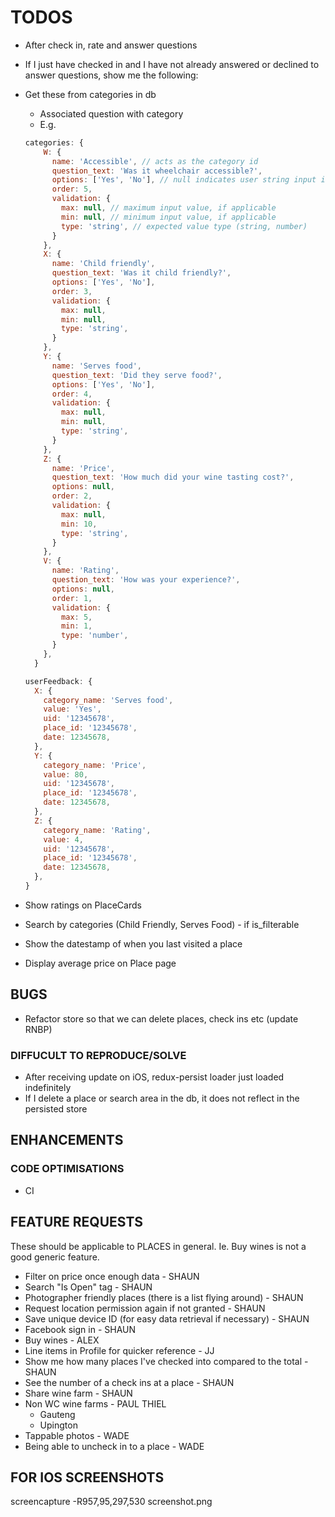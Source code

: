 # TODOS

- After check in, rate and answer questions

- If I just have checked in and I have not already answered or declined to answer questions, show me the following:

- Get these from categories in db

  - Associated question with category
  - E.g.

  ```js
  categories: {
      W: {
        name: 'Accessible', // acts as the category id
        question_text: 'Was it wheelchair accessible?',
        options: ['Yes', 'No'], // null indicates user string input is required
        order: 5,
        validation: {
          max: null, // maximum input value, if applicable
          min: null, // minimum input value, if applicable
          type: 'string', // expected value type (string, number)
        }
      },
      X: {
        name: 'Child friendly',
        question_text: 'Was it child friendly?',
        options: ['Yes', 'No'],
        order: 3,
        validation: {
          max: null,
          min: null,
          type: 'string',
        }
      },
      Y: {
        name: 'Serves food',
        question_text: 'Did they serve food?',
        options: ['Yes', 'No'],
        order: 4,
        validation: {
          max: null,
          min: null,
          type: 'string',
        }
      },
      Z: {
        name: 'Price',
        question_text: 'How much did your wine tasting cost?',
        options: null,
        order: 2,
        validation: {
          max: null,
          min: 10,
          type: 'string',
        }
      },
      V: {
        name: 'Rating',
        question_text: 'How was your experience?',
        options: null,
        order: 1,
        validation: {
          max: 5,
          min: 1,
          type: 'number',
        }
      },
    }
  ```

  ```js
  userFeedback: {
    X: {
      category_name: 'Serves food',
      value: 'Yes',
      uid: '12345678',
      place_id: '12345678',
      date: 12345678,
    },
    Y: {
      category_name: 'Price',
      value: 80,
      uid: '12345678',
      place_id: '12345678',
      date: 12345678,
    },
    Z: {
      category_name: 'Rating',
      value: 4,
      uid: '12345678',
      place_id: '12345678',
      date: 12345678,
    },
  }
  ```

- Show ratings on PlaceCards
- Search by categories (Child Friendly, Serves Food) - if is_filterable
- Show the datestamp of when you last visited a place
- Display average price on Place page

## BUGS

- Refactor store so that we can delete places, check ins etc (update RNBP)

### DIFFUCULT TO REPRODUCE/SOLVE

- After receiving update on iOS, redux-persist loader just loaded indefinitely
- If I delete a place or search area in the db, it does not reflect in the persisted store

## ENHANCEMENTS

### CODE OPTIMISATIONS

- CI

## FEATURE REQUESTS

These should be applicable to PLACES in general. Ie. Buy wines is not a good generic feature.

- Filter on price once enough data - SHAUN
- Search "Is Open" tag - SHAUN
- Photographer friendly places (there is a list flying around) - SHAUN
- Request location permission again if not granted - SHAUN
- Save unique device ID (for easy data retrieval if necessary) - SHAUN
- Facebook sign in - SHAUN
- Buy wines - ALEX
- Line items in Profile for quicker reference - JJ
- Show me how many places I've checked into compared to the total - SHAUN
- See the number of a check ins at a place - SHAUN
- Share wine farm - SHAUN
- Non WC wine farms - PAUL THIEL
  - Gauteng
  - Upington
- Tappable photos - WADE
- Being able to uncheck in to a place - WADE

## FOR IOS SCREENSHOTS

screencapture -R957,95,297,530 screenshot.png
